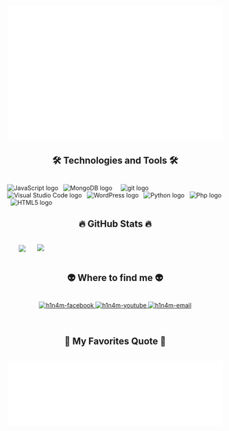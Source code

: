 <!-- Trungquandev -->
<a href="#" target="_blank">
  <img src="svg/trungquandev.svg" width="1200" alt="trungquandev-official" />
</a>

<h2 align="center">🛠 Technologies and Tools 🛠</h2>
<br>
<!-- https://simpleicons.org/ -->
<span><img src="https://img.shields.io/badge/JavaScript-282C34?logo=javascript&logoColor=F7DF1E" alt="JavaScript logo" title="JavaScript" height="25" /></span>
&nbsp;
<span><img src="https://img.shields.io/badge/MongoDB-282C34?logo=mongodb&logoColor=47A248" alt="MongoDB logo" title="MongoDB" height="25" /></span>
&nbsp;
&nbsp;
<span><img src="https://img.shields.io/badge/git-282C34?logo=git&logoColor=F05032" alt="git logo" title="git" height="25" /></span>
&nbsp;
<span><img src="https://img.shields.io/badge/VS%20Code-282C34?logo=visual-studio-code&logoColor=007ACC" alt="Visual Studio Code logo" title="Visual Studio Code" height="25" /></span>
&nbsp;
<span><img src="https://img.shields.io/badge/WordPress-282C34?logo=wordPress&logoColor=21759B" alt="WordPress logo" title="WordPress" height="25" /></span>
&nbsp;
<span><img src="https://img.shields.io/badge/python-282C34?logo=python&logoColor=007ACC" alt="Python logo" title="Python" height="25" /></span>
&nbsp;
<span><img src="https://img.shields.io/badge/php-282C34?logo=php&logoColor=007ACC" alt="Php logo" title="Php" height="25" /></span>
&nbsp;
<span><img src="https://img.shields.io/badge/HTML5-282C34?logo=html5&logoColor=E34F26" alt="HTML5 logo" title="HTML5" height="25" /></span>
&nbsp;

<br>
<h2 align="center">🔥 GitHub Stats 🔥</h2>
<!-- https://github.com/anuraghazra/github-readme-stats -->
<br>
<div align=center>
  <a href="#" title="h1n4m">
    <img width="315" align="center" src="https://github-readme-stats.vercel.app/api/top-langs/?username=NguyenCongHaiNam&hide=c%23,powershell,Mathematica,Ruby,Objective-C,Objective-C%2b%2b,Cuda&title_color=61dafb&text_color=ffffff&icon_color=61dafb&bg_color=20232a&langs_count=8&layout=compact&border_color=61dafb&hide_border=true" />
  </a>
  <a href="#" title="h1n4m">
    <img align="right" width="434" src="https://github-readme-stats.vercel.app/api?username=NguyenCongHaiNam&show_icons=true&theme=react&border_color=61dafb&hide_border=true" />
  </a>
</div>

<br>
<h2 align="center">👽 Where to find me 👽</h2>
<br>
<!-- https://icons8.com -->
<div align="center">
  <a href="https://www.facebook.com/profile.php?id=100086236603092" target="blank">
    <img src="https://img.icons8.com/bubbles/100/000000/facebook-new.png" alt="h1n4m-facebook" />
  </a>
  <a href="https://www.youtube.com/channel/UC0qQRsRvy1x48eRzLYl_bfQ" target="blank">
    <img src="https://img.icons8.com/bubbles/100/000000/youtube-squared.png" alt="h1n4m-youtube" />
  </a>
  <a href="mailto:nguyenconghainamk57mta@gmail.com" target="top">
    <img src="https://img.icons8.com/bubbles/100/000000/apple-mail.png" alt="h1n4m-email" />
  </a>
</div>

<br>



<br>
<h2 align="center">📑 My Favorites Quote 📑</h2>
<br>
<a href="#" target="_blank">
  <img src="svg/trungquandev-quotes.svg" width="846" height="150" alt="trungquandev-official" />
</a>


